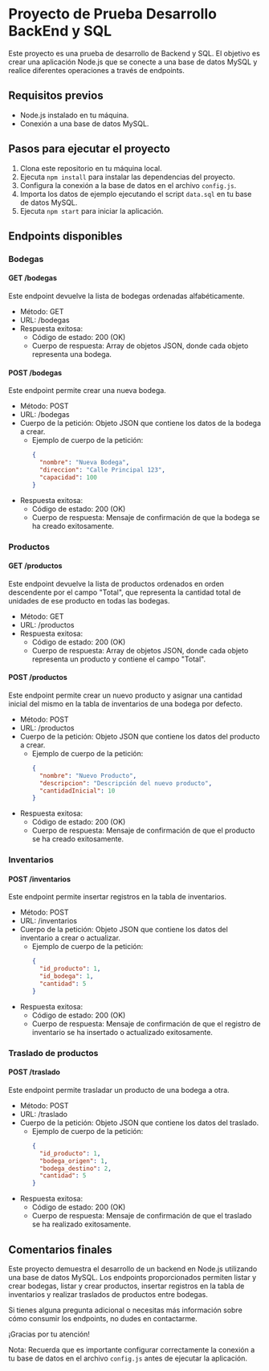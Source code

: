 # Proyecto de Prueba Desarrollo BackEnd y SQL

Este proyecto es una prueba de desarrollo de Backend y SQL. El objetivo es crear una aplicación Node.js que se conecte a una base de datos MySQL y realice diferentes operaciones a través de endpoints.

## Requisitos previos

- Node.js instalado en tu máquina.
- Conexión a una base de datos MySQL.

## Pasos para ejecutar el proyecto

1. Clona este repositorio en tu máquina local.
2. Ejecuta `npm install` para instalar las dependencias del proyecto.
3. Configura la conexión a la base de datos en el archivo `config.js`.
4. Importa los datos de ejemplo ejecutando el script `data.sql` en tu base de datos MySQL.
5. Ejecuta `npm start` para iniciar la aplicación.

## Endpoints disponibles

### Bodegas

#### GET /bodegas

Este endpoint devuelve la lista de bodegas ordenadas alfabéticamente.

- Método: GET
- URL: /bodegas
- Respuesta exitosa:
  - Código de estado: 200 (OK)
  - Cuerpo de respuesta: Array de objetos JSON, donde cada objeto representa una bodega.

#### POST /bodegas

Este endpoint permite crear una nueva bodega.

- Método: POST
- URL: /bodegas
- Cuerpo de la petición: Objeto JSON que contiene los datos de la bodega a crear.
  - Ejemplo de cuerpo de la petición:
    ```json
    {
      "nombre": "Nueva Bodega",
      "direccion": "Calle Principal 123",
      "capacidad": 100
    }
    ```
- Respuesta exitosa:
  - Código de estado: 200 (OK)
  - Cuerpo de respuesta: Mensaje de confirmación de que la bodega se ha creado exitosamente.

### Productos

#### GET /productos

Este endpoint devuelve la lista de productos ordenados en orden descendente por el campo "Total", que representa la cantidad total de unidades de ese producto en todas las bodegas.

- Método: GET
- URL: /productos
- Respuesta exitosa:
  - Código de estado: 200 (OK)
  - Cuerpo de respuesta: Array de objetos JSON, donde cada objeto representa un producto y contiene el campo "Total".

#### POST /productos

Este endpoint permite crear un nuevo producto y asignar una cantidad inicial del mismo en la tabla de inventarios de una bodega por defecto.

- Método: POST
- URL: /productos
- Cuerpo de la petición: Objeto JSON que contiene los datos del producto a crear.
  - Ejemplo de cuerpo de la petición:
    ```json
    {
      "nombre": "Nuevo Producto",
      "descripcion": "Descripción del nuevo producto",
      "cantidadInicial": 10
    }
    ```
- Respuesta exitosa:
  - Código de estado: 200 (OK)
  - Cuerpo de respuesta: Mensaje de confirmación de que el producto se ha creado exitosamente.

### Inventarios

#### POST /inventarios

Este endpoint permite insertar registros en la tabla de inventarios.

- Método: POST
- URL: /inventarios
- Cuerpo de la petición: Objeto JSON que contiene los datos del inventario a crear o actualizar.
  - Ejemplo de cuerpo de la petición:
    ```json
    {
      "id_producto": 1,
      "id_bodega": 1,
      "cantidad": 5
    }
    ```
- Respuesta exitosa:
  - Código de estado: 200 (OK)
  - Cuerpo de respuesta: Mensaje de confirmación de que el registro de inventario se ha insertado o actualizado exitosamente.

### Traslado de productos

#### POST /traslado

Este endpoint permite trasladar un producto de una bodega a otra.

- Método: POST
- URL: /traslado
- Cuerpo de la petición: Objeto JSON que contiene los datos del traslado.
  - Ejemplo de cuerpo de la petición:
    ```json
    {
      "id_producto": 1,
      "bodega_origen": 1,
      "bodega_destino": 2,
      "cantidad": 5
    }
    ```
- Respuesta exitosa:
  - Código de estado: 200 (OK)
  - Cuerpo de respuesta: Mensaje de confirmación de que el traslado se ha realizado exitosamente.

## Comentarios finales

Este proyecto demuestra el desarrollo de un backend en Node.js utilizando una base de datos MySQL. Los endpoints proporcionados permiten listar y crear bodegas, listar y crear productos, insertar registros en la tabla de inventarios y realizar traslados de productos entre bodegas.

Si tienes alguna pregunta adicional o necesitas más información sobre cómo consumir los endpoints, no dudes en contactarme.

¡Gracias por tu atención!

Nota: Recuerda que es importante configurar correctamente la conexión a tu base de datos en el archivo `config.js` antes de ejecutar la aplicación.